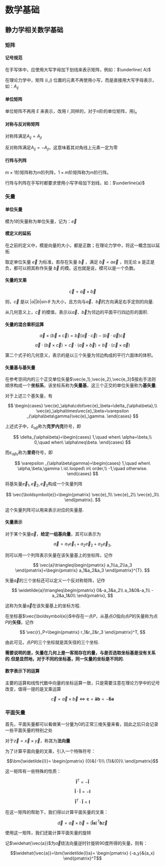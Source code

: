 # 数学基础

## 静力学相关数学基础

### 矩阵

#### 记号规范

在手写体中，应使用大写字母加下划线来表示矩阵，例如：$\underline{ A}$

在理论力学中，矩阵 $(i,j)$ 位置的元素不再使用小写，而是直接用大写字母表示，如：${ A}_{ij}$

#### 单位矩阵

单位矩阵不再用 $E$ 来表示，改用 $I$ ,同样的，对于n阶的单位矩阵，用$I_n$

#### 对称与反对称矩阵

对称阵满足${A}_{ij}={A}_{ji}$

反对称阵满足${A}_{ij}=-{A}_{ji}$，这意味着其对角线上元素一定为零

#### 行阵与列阵

$m\times 1$阶矩阵称为m阶列阵，$1\times m$阶矩阵称为m阶行阵。

行阵与列阵在手写时都要求使用小写字母加下划线，如：$\underline{a}$

### 矢量

#### 单位矢量

模为1的矢量称为单位矢量，记为：$\vec{e}$

#### 模定义的延拓

在之前的定义中，模是向量的大小，都是正数；在理论力学中，将这一概念加以延拓

取定单位矢量 $\vec{e}$ 为标准，若存在矢量 $\vec{b}$ ，满足 $\vec{b}=a\vec{e}$ ，则无论 a 是正是负，都可以把其称作矢量 $\vec{b}$ 的模。这也就是说，模可以是一个负数。

#### 矢量的叉乘

$${ \vec{c}}={\vec{a}}\times {\vec{b}}$$

则，$\vec{c}$ 是以 $|a||b|\sin{\theta}$ 为大小，且方向与${\vec{a}}$、${\vec{b}}$的方向满足右手定则的向量.

从几何意义上，$\vec{c}$ 的模值，表示以${\vec{a}}$、${\vec{b}}$为邻边的平面平行四边形的面积.

#### 矢量的混合乘积运算

$${\vec{a}}\times ({\vec{b}}\times {\vec{c}})={\vec{b} ({\vec{a}}\cdot{\vec{c}}})-({\vec{b}\cdot\vec{a}}){ \vec{c}}$$

$${\vec{a}\cdot(\vec{b}\times\vec{c})=\vec{c}\cdot(\vec{a}\times\vec{b})=\vec{b}\cdot(\vec{c}\times\vec{a})}$$

第二个式子的几何意义，表示的是以三个矢量为邻边构成的平行六面体的体积。

#### 矢量基与基矢量

在参考空间内的三个正交单位矢量$\vec{e_1},\vec{e_2},\vec{e_3}$按右手法则顺序构成一个**坐标系**，该坐标系称为**矢量基**，这三个正交的单位矢量称为**基矢量**.

对于上述三个基矢量，有

$$
\begin{cases}
    \vec{e}_\alpha\cdot\vec{e}_\beta=\delta_{\alpha\beta},\\
    \vec{e}_\alpha\times\vec{e}_\beta=\varepsilon _{\alpha\beta\gamma}\vec{e}_\gamma.
\end{cases}
$$

上述式子中，$\delta_{\alpha\beta}$称为**克罗内克**符号，即

$$
\delta_{\alpha\beta}=\begin{cases}
    1,\quad when\ \alpha=\beta,\\
    0,\quad when\ \alpha\neq\beta.
\end{cases}
$$

而$\varepsilon _{\alpha\beta\gamma}$称为**里奇**符号，即

$$
\varepsilon _{\alpha\beta\gamma}=\begin{cases}
    1,\quad when\ \alpha,\beta,\gamma \ is\ looped\ in\ order,\\
    -1,\quad otherwise.
\end{cases}
$$

将基矢量$\vec{e}_1,\vec{e}_2,\vec{e}_3$构成一个矢量列阵

$$
\vec{\boldsymbol{e}}=\begin{pmatrix}
    \vec{e}_1\\
    \vec{e}_2\\
    \vec{e}_3\\
\end{pmatrix}.
$$

这个矢量列阵可以用来表示对应的矢量基.

#### 矢量表示

对于某个矢量$\vec{a}$，**给定一组基向量**，其可以表示为

$$
\vec{a}=a_1\vec{e}_1+a_2\vec{e}_2+a_3\vec{e}_3,
$$

则可以用一个列阵表示矢量在该矢量基上的坐标阵，记作

$$
\vec{a}\triangleq\begin{pmatrix}
    a_1\\a_2\\a_3
\end{pmatrix}=\begin{pmatrix}
    a_1&a_2&a_3
\end{pmatrix}^{T}.
$$

矢量$\vec{a}$的三个坐标还可以定义一个反对称矩阵，记作

$$
\widetilde{a}\triangleq\begin{pmatrix}
    0&-a_3&a_2\\
    a_3&0&-a_1\\
    -a_2&a_1&0\\
\end{pmatrix},
$$

这称为矢量$\vec{a}$在该矢量基上的坐标方程.

在坐标基$\vec{\boldsymbol{e}}$中存在一点$P$，从基点$O$指向点$P$的矢量称为点$P$的**矢径**，记作

$$
\vec{r}_P=\begin{pmatrix}
    r_1&r_2&r_3
\end{pmatrix}^T,
$$

由此可见，点$P$的三个坐标就是其矢径的三个坐标.

**需要说明的是，矢量在几何上是一客观存在的量，与是否选取坐标基是没有关系的.但是显然地，对于不同的坐标基，同一矢量的坐标是不同的.**

#### 数字表示下的运算

主要的运算和线性代数中向量的坐标运算一致，只是需要注意在理论力学中的记号改变，值得一提的是叉乘运算

$$
\vec{c}=\vec{a}\times\vec{b} \iff \bm{c}=\bm{\widetilde{a}}\bm{b}=-\bm{\widetilde{b}}\bm{a}
$$

### 平面矢量

首先，平面矢量都可以看做某一分量为0的正常三维矢量来看，因此之后只会记录一些平面矢量的特别之处

对于$\vec{z}=\vec{x}\times\vec{y}$，称其为**法向量**

为了计算平面向量的叉乘，引入一个特殊符号：

$$\bm{\widetilde{I}}=
\begin{pmatrix}
{0}&{-1}\\
{1}&{0}\\
\end{pmatrix}$$

这一矩阵有一些特殊的性质：

$$\bm{\widetilde{I}}^{T}=-\bm{\widetilde{I}}$$

$$\bm{\widetilde{I}}\cdot\bm{\widetilde{I}}=-\bm{I}$$ 

$$\bm{\widetilde{I}}^{T}\cdot\bm{\widetilde{I}}=\bm{I}$$

在这一矩阵的帮助下，我们得以计算平面矢量的叉乘：

$$\vec{d}=\vec{a}\times\vec{b}=(\bm{\widetilde{I}a})^T\bm{b}\vec{z}$$

使用这一矩阵，我们还能计算平面矢量的旋转

记$\widehat{\vec{a}}$为$\vec{a}$绕法向量逆时针旋转90度所得的矢量，则有：

$$\widehat{\vec{a}}=\bm{\widetilde{I}a}=
\begin{pmatrix}
{-a_y}&{a_x}
\end{pmatrix}^T$$
